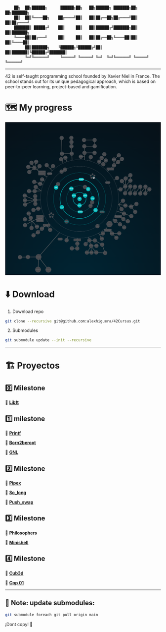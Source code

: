 
        ██╗  ██╗██████╗      ██████╗██╗   ██╗██████╗ ███████╗██╗   ██╗███████╗
        ██║  ██║╚════██╗    ██╔════╝██║   ██║██╔══██╗██╔════╝██║   ██║██╔════╝
        ███████║ █████╔╝    ██║     ██║   ██║██████╔╝███████╗██║   ██║███████╗
        ╚════██║██╔═══╝     ██║     ██║   ██║██╔══██╗╚════██║██║   ██║╚════██║
             ██║███████╗    ╚██████╗╚██████╔╝██║  ██║███████║╚██████╔╝███████║
             ╚═╝╚══════╝     ╚═════╝ ╚═════╝ ╚═╝  ╚═╝╚══════╝ ╚═════╝ ╚══════╝

---

42 is self-taught programming school founded by Xavier Niel in France. The school stands out for its unique pedagogical approach, which is based on peer-to-peer learning, project-based and gamification.

# 🗺️ My progress

<img src="img/roadmap.png"/>

# ⬇️ Download

1. Download repo
```bash
git clone --recursive git@github.com:alexhiguera/42Cursus.git
```   
2. Submodules
```bash
git submodule update --init --recursive
```
---
# 🏗️ Proyectos
## 0️⃣ Milestone

📁 **[Libft](1_Libft)**

## 1️⃣ milestone


📁 **[Printf](2_ft_printf)**

📁 **[Born2beroot](3_Born2beroot)**

📁 **[GNL](4_Get_next_line)**

## 2️⃣ Milestone


📁 **[Pipex](5_pipex)**

📁 **[So_long](6_So_long)**

📁 **[Push_swap](7_Push_swap)**

## 3️⃣ Milestone

📁 **[Philosophers](8_Philosophers)**

📁 **[Minishell](9_Minishell)**

## 4️⃣ Milestone

📁 **[Cub3d](10_Cub3d)**

📁 **[Cpp 01](11_Cpp-01)**

<!--
## 5️⃣ Milestone
## 6️⃣ Milestone
-->
---

## 📌 Note: update submodules:
```bash
git submodule foreach git pull origin main
```

¡Dont copy! 🚀